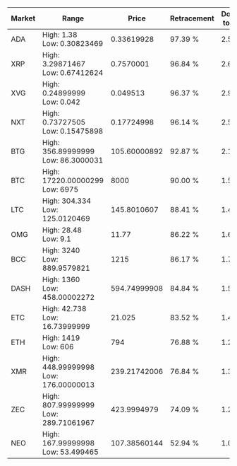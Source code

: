 | Market | Range | Price| Retracement | Doubles to 50% |
| --- | --- | --- | --- | --- |
| ADA | High: 1.38<br />Low: 0.30823469 | 0.33619928 | 97.39 % | 2.51 |
| XRP | High: 3.29871467<br />Low: 0.67412624 | 0.7570001 | 96.84 % | 2.62 |
| XVG | High: 0.24899999<br />Low: 0.042 | 0.049513 | 96.37 % | 2.94 |
| NXT | High: 0.73727505<br />Low: 0.15475898 | 0.17724998 | 96.14 % | 2.52 |
| BTG | High: 356.89999999<br />Low: 86.3000031 | 105.60000892 | 92.87 % | 2.10 |
| BTC | High: 17220.00000299<br />Low: 6975 | 8000 | 90.00 % | 1.51 |
| LTC | High: 304.334<br />Low: 125.0120469 | 145.8010607 | 88.41 % | 1.47 |
| OMG | High: 28.48<br />Low: 9.1 | 11.77 | 86.22 % | 1.60 |
| BCC | High: 3240<br />Low: 889.9579821 | 1215 | 86.17 % | 1.70 |
| DASH | High: 1360<br />Low: 458.00002272 | 594.74999908 | 84.84 % | 1.53 |
| ETC | High: 42.738<br />Low: 16.73999999 | 21.025 | 83.52 % | 1.41 |
| ETH | High: 1419<br />Low: 606 | 794 | 76.88 % | 1.28 |
| XMR | High: 448.99999998<br />Low: 176.00000013 | 239.21742006 | 76.84 % | 1.31 |
| ZEC | High: 807.99999999<br />Low: 289.71061967 | 423.9994979 | 74.09 % | 1.29 |
| NEO | High: 167.99999998<br />Low: 53.499465 | 107.38560144 | 52.94 % | 1.03 |
